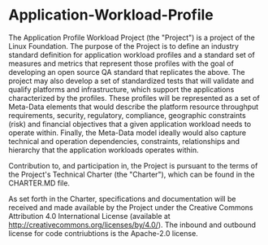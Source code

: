 # Application-Workload-Profile
The Application Profile Workload Project (the "Project") is a project of the Linux Foundation. The purpose of the Project is to define an industry standard definition for application workload profiles and a standard set of measures and metrics that represent those profiles with the goal of developing an open source QA standard that replicates the above. The project may also develop a set of standardized tests that will validate and qualify platforms and infrastructure, which support the applications characterized by the profiles. These profiles will be represented as a set of Meta-Data elements that would describe the platform resource throughput requirements, security, regulatory, compliance, geographic constraints (risk) and financial objectives that a given application workload needs to operate within.  Finally, the Meta-Data model ideally would also capture technical and operation dependencies, constraints, relationships and hierarchy that the application workloads operates within.

Contribution to, and participation in, the Project is pursuant to the terms of the Project's Technical Charter (the "Charter"), which can be found in the CHARTER.MD file.

As set forth in the Charter, specifications and documentation  will be received and made available by the Project under the Creative Commons Attribution 4.0 International License (available at http://creativecommons.org/licenses/by/4.0/).  The inbound and outbound license for code contriubtions is the Apache-2.0 license. 
